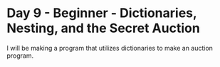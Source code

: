 # Day 9 - Beginner - Dictionaries, Nesting, and the Secret Auction


I will be making a program that utilizes dictionaries to make an auction program.
